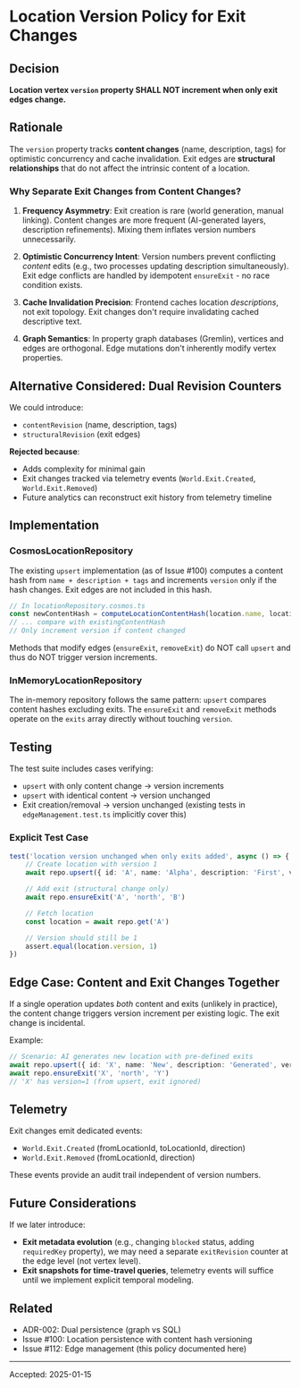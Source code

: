# Location Version Policy for Exit Changes

## Decision

**Location vertex `version` property SHALL NOT increment when only exit edges change.**

## Rationale

The `version` property tracks **content changes** (name, description, tags) for optimistic concurrency and cache invalidation. Exit edges are **structural relationships** that do not affect the intrinsic content of a location.

### Why Separate Exit Changes from Content Changes?

1. **Frequency Asymmetry**: Exit creation is rare (world generation, manual linking). Content changes are more frequent (AI-generated layers, description refinements). Mixing them inflates version numbers unnecessarily.

2. **Optimistic Concurrency Intent**: Version numbers prevent conflicting _content_ edits (e.g., two processes updating description simultaneously). Exit edge conflicts are handled by idempotent `ensureExit` - no race condition exists.

3. **Cache Invalidation Precision**: Frontend caches location _descriptions_, not exit topology. Exit changes don't require invalidating cached descriptive text.

4. **Graph Semantics**: In property graph databases (Gremlin), vertices and edges are orthogonal. Edge mutations don't inherently modify vertex properties.

## Alternative Considered: Dual Revision Counters

We could introduce:

- `contentRevision` (name, description, tags)
- `structuralRevision` (exit edges)

**Rejected because**:

- Adds complexity for minimal gain
- Exit changes tracked via telemetry events (`World.Exit.Created`, `World.Exit.Removed`)
- Future analytics can reconstruct exit history from telemetry timeline

## Implementation

### CosmosLocationRepository

The existing `upsert` implementation (as of Issue #100) computes a content hash from `name + description + tags` and increments `version` only if the hash changes. Exit edges are not included in this hash.

```typescript
// In locationRepository.cosmos.ts
const newContentHash = computeLocationContentHash(location.name, location.description, location.tags)
// ... compare with existingContentHash
// Only increment version if content changed
```

Methods that modify edges (`ensureExit`, `removeExit`) do NOT call `upsert` and thus do NOT trigger version increments.

### InMemoryLocationRepository

The in-memory repository follows the same pattern: `upsert` compares content hashes excluding exits. The `ensureExit` and `removeExit` methods operate on the `exits` array directly without touching `version`.

## Testing

The test suite includes cases verifying:

- `upsert` with only content change → version increments
- `upsert` with identical content → version unchanged
- Exit creation/removal → version unchanged (existing tests in `edgeManagement.test.ts` implicitly cover this)

### Explicit Test Case

```typescript
test('location version unchanged when only exits added', async () => {
    // Create location with version 1
    await repo.upsert({ id: 'A', name: 'Alpha', description: 'First', version: 1 })

    // Add exit (structural change only)
    await repo.ensureExit('A', 'north', 'B')

    // Fetch location
    const location = await repo.get('A')

    // Version should still be 1
    assert.equal(location.version, 1)
})
```

## Edge Case: Content and Exit Changes Together

If a single operation updates _both_ content and exits (unlikely in practice), the content change triggers version increment per existing logic. The exit change is incidental.

Example:

```typescript
// Scenario: AI generates new location with pre-defined exits
await repo.upsert({ id: 'X', name: 'New', description: 'Generated', version: 1 })
await repo.ensureExit('X', 'north', 'Y')
// 'X' has version=1 (from upsert, exit ignored)
```

## Telemetry

Exit changes emit dedicated events:

- `World.Exit.Created` (fromLocationId, toLocationId, direction)
- `World.Exit.Removed` (fromLocationId, direction)

These events provide an audit trail independent of version numbers.

## Future Considerations

If we later introduce:

- **Exit metadata evolution** (e.g., changing `blocked` status, adding `requiredKey` property), we may need a separate `exitRevision` counter at the edge level (not vertex level).
- **Exit snapshots for time-travel queries**, telemetry events will suffice until we implement explicit temporal modeling.

## Related

- ADR-002: Dual persistence (graph vs SQL)
- Issue #100: Location persistence with content hash versioning
- Issue #112: Edge management (this policy documented here)

---

Accepted: 2025-01-15
